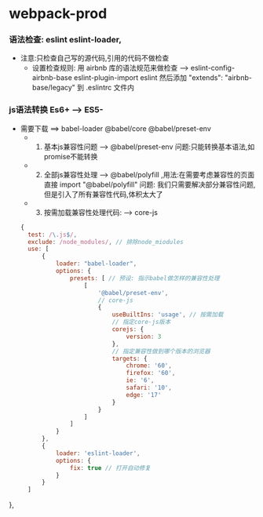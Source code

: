# webpack-prod

### 语法检查: eslint eslint-loader,
+ 注意:只检查自己写的源代码,引用的代码不做检查
    +   设置检查规则: 用 airbnb 库的语法规范来做检查 --> eslint-config-airbnb-base  eslint-plugin-import  eslint
然后添加 "extends": "airbnb-base/legacy" 到 .eslintrc 文件内

### js语法转换 Es6+ --> ES5-
+ 需要下载 ==>   babel-loader @babel/core @babel/preset-env 
    + 1. 基本js兼容性问题 --> @babel/preset-env
        问题:只能转换基本语法,如promise不能转换
    + 2. 全部js兼容性处理 --> @babel/polyfill ,用法:在需要考虑兼容性的页面直接 import "@babel/polyfill"
        问题: 我们只需要解决部分兼容性问题,但是引入了所有兼容性代码,体积太大了
    + 3. 按需加载兼容性处理代码: --> core-js
  ```javascript
  {
    test: /\.js$/,
    exclude: /node_modules/, // 排除node_miodules
    use: [
        {
            loader: "babel-loader",
            options: {
                presets: [ // 预设: 指示babel做怎样的兼容性处理
                    [
                        '@babel/preset-env',
                        // core-js
                        {
                            useBuiltIns: 'usage', // 按需加载
                            // 指定core-js版本
                            corejs: {
                                version: 3
                            },
                            // 指定兼容性做到哪个版本的浏览器
                            targets: {
                                chrome: '60',
                                firefox: '60',
                                ie: '6',
                                safari: '10',
                                edge: '17'
                            }
                        }
                    ]
                ]
            }
        },
        {
            loader: 'eslint-loader',
            options: {
                fix: true // 打开自动修复
            }
        }
    ]
},
  ```